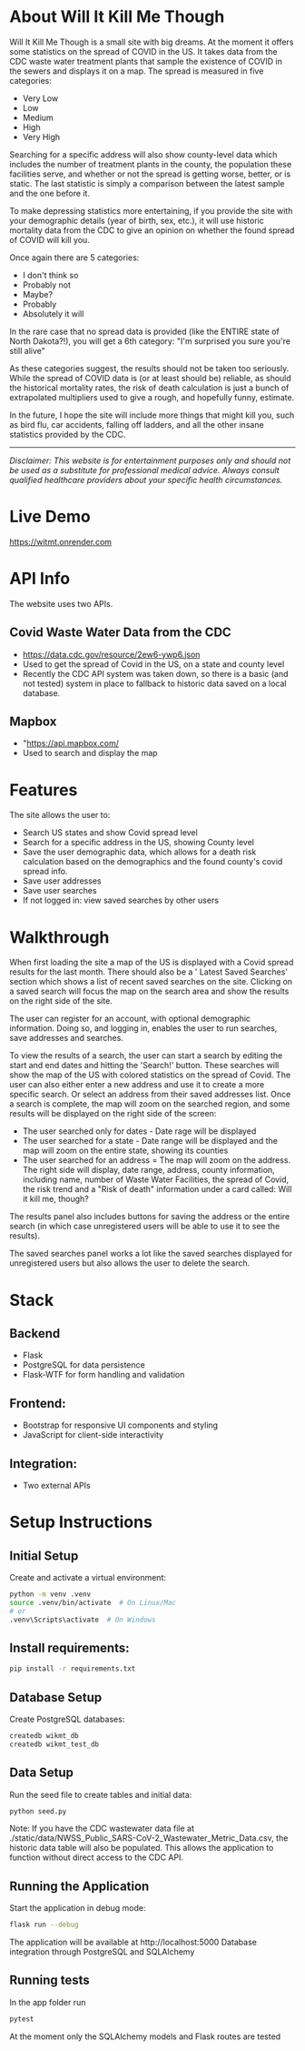 # About Will It Kill Me Though

Will It Kill Me Though is a small site with big dreams. At the moment it offers some statistics on the spread of COVID in the US. It takes data from the CDC waste water treatment plants that sample the existence of COVID in the sewers and displays it on a map. The spread is measured in five categories:

- Very Low
- Low
- Medium
- High
- Very High

Searching for a specific address will also show county-level data which includes the number of treatment plants in the county, the population these facilities serve, and whether or not the spread is getting worse, better, or is static. The last statistic is simply a comparison between the latest sample and the one before it.

To make depressing statistics more entertaining, if you provide the site with your demographic details (year of birth, sex, etc.), it will use historic mortality data from the CDC to give an opinion on whether the found spread of COVID will kill you.

Once again there are 5 categories:

- I don't think so
- Probably not
- Maybe?
- Probably
- Absolutely it will

In the rare case that no spread data is provided (like the ENTIRE state of
North Dakota?!), you will get a 6th category: "I'm surprised you sure you're still
alive"

As these categories suggest, the results should not be taken too seriously. While the spread of COVID data is (or at least should be) reliable, as should the historical mortality rates, the risk of death calculation is just a bunch of extrapolated multipliers used to give a rough, and hopefully funny, estimate.

In the future, I hope the site will include more things that might kill you, such as bird flu, car accidents, falling off ladders, and all the other insane statistics provided by the CDC.

---

_Disclaimer: This website is for entertainment purposes only and should not be used as a substitute for professional medical advice. Always consult qualified healthcare providers about your specific health circumstances._

# Live Demo

https://witmt.onrender.com

# API Info

The website uses two APIs.

## Covid Waste Water Data from the CDC

- https://data.cdc.gov/resource/2ew6-ywp6.json
- Used to get the spread of Covid in the US, on a state and county level
- Recently the CDC API system was taken down, so there is a basic (and not tested) system in place to fallback to historic data saved on a local database.

## Mapbox

- "https://api.mapbox.com/
- Used to search and display the map

# Features

The site allows the user to:

- Search US states and show Covid spread level
- Search for a specific address in the US, showing County level
- Save the user demographic data, which allows for a death risk calculation based on the demographics and the found county's covid spread info.
- Save user addresses
- Save user searches
- If not logged in: view saved searches by other users

# Walkthrough

When first loading the site a map of the US is displayed with a Covid spread results for the last month. There should also be a ' Latest Saved Searches' section which shows a list of recent saved searches on the site. Clicking on a saved search will focus the map on the search area and show the results on the right side of the site.

The user can register for an account, with optional demographic information. Doing so, and logging in, enables the user to run searches, save addresses and searches.

To view the results of a search, the user can start a search by editing the start and end dates and hitting the 'Search!' button. These searches will show the map of the US with colored statistics on the spread of Covid. The user can also either enter a new address and use it to create a more specific search. Or select an address from their saved addresses list. Once a search is complete, the map will zoom on the searched region, and some results will be displayed on the right side of the screen:

- The user searched only for dates - Date rage will be displayed
- The user searched for a state - Date range will be displayed and the map will zoom on the entire state, showing its counties
- The user searched for an address = The map will zoom on the address. The right side will display, date range, address, county information, including name, number of Waste Water Facilities, the spread of Covid, the risk trend and a "Risk of death" information under a card called: Will it kill me, though?

The results panel also includes buttons for saving the address or the entire search (in which case unregistered users will be able to use it to see the results).

The saved searches panel works a lot like the saved searches displayed for unregistered users but also allows the user to delete the search.

# Stack

## Backend

- Flask
- PostgreSQL for data persistence
- Flask-WTF for form handling and validation

## Frontend:

- Bootstrap for responsive UI components and styling
- JavaScript for client-side interactivity

## Integration:

- Two external APIs

# Setup Instructions

## Initial Setup

Create and activate a virtual environment:

```bash
python -m venv .venv
source .venv/bin/activate  # On Linux/Mac
# or
.venv\Scripts\activate  # On Windows
```

## Install requirements:

```bash
pip install -r requirements.txt
```

## Database Setup

Create PostgreSQL databases:

```bash
createdb wikmt_db
createdb wikmt_test_db
```

## Data Setup

Run the seed file to create tables and initial data:

```bash
python seed.py
```

Note: If you have the CDC wastewater data file at ./static/data/NWSS_Public_SARS-CoV-2_Wastewater_Metric_Data.csv, the historic data table will also be populated. This allows the application to function without direct access to the CDC API.

## Running the Application

Start the application in debug mode:

```bash
flask run --debug
```

The application will be available at http://localhost:5000 Database integration through PostgreSQL and SQLAlchemy

## Running tests

In the app folder run

```bash
pytest
```

At the moment only the SQLAlchemy models and Flask routes are tested
